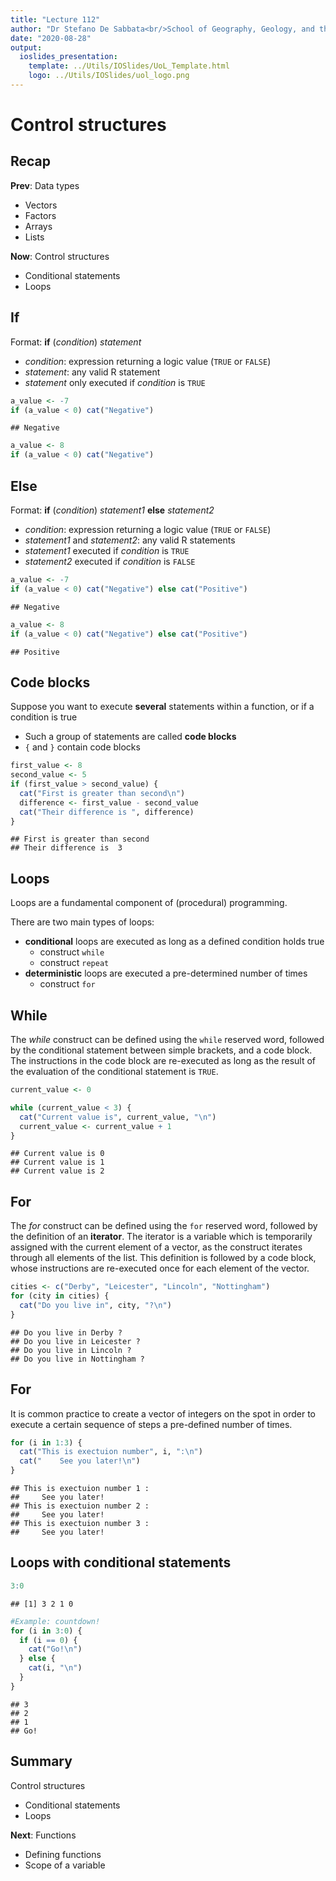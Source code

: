 ```yaml
---
title: "Lecture 112"
author: "Dr Stefano De Sabbata<br/>School of Geography, Geology, and the Env.<br/><a href=\"mailto:s.desabbata@le.ac.uk\">s.desabbata&commat;le.ac.uk</a> &vert; <a href=\"https://twitter.com/maps4thought\">&commat;maps4thought</a><br/><a href=\"https://github.com/sdesabbata/GY7702\">github.com/sdesabbata/GY7702</a> licensed under <a href=\"https://www.gnu.org/licenses/gpl-3.0.html\">GNU GPL v3.0</a>"
date: "2020-08-28"
output:
  ioslides_presentation:
    template: ../Utils/IOSlides/UoL_Template.html
    logo: ../Utils/IOSlides/uol_logo.png
---
```






# Control structures



## Recap

**Prev**: Data types

- Vectors
- Factors
- Arrays
- Lists

**Now**: Control structures

- Conditional statements
- Loops



## If

Format: **if** (*condition*) *statement*

- *condition*: expression returning a logic value (`TRUE` or `FALSE`)
- *statement*: any valid R statement
- *statement* only executed if *condition* is `TRUE`



```r
a_value <- -7
if (a_value < 0) cat("Negative")
```

```
## Negative
```

```r
a_value <- 8
if (a_value < 0) cat("Negative")
```


## Else
Format: **if** (*condition*) *statement1* **else** *statement2*

- *condition*: expression returning a logic value (`TRUE` or `FALSE`)
- *statement1* and *statement2*: any valid R statements
- *statement1*  executed if *condition* is `TRUE`
- *statement2*  executed if *condition* is `FALSE`



```r
a_value <- -7
if (a_value < 0) cat("Negative") else cat("Positive")
```

```
## Negative
```

```r
a_value <- 8
if (a_value < 0) cat("Negative") else cat("Positive")
```

```
## Positive
```

<!--
## Example


```r
x <- 10
if (is.numeric(x) & (!(x < 0) & (x != 0)) ) cat("greater than zero")
```

```
## greater than zero
```
-->


## Code blocks

Suppose you want to execute **several** statements within a function, or if a condition is true

- Such a group of statements are called **code blocks**
- `{` and `}` contain code blocks


```r
first_value <- 8
second_value <- 5
if (first_value > second_value) {
  cat("First is greater than second\n") 
  difference <- first_value - second_value
  cat("Their difference is ", difference)
}
```

```
## First is greater than second
## Their difference is  3
```



## Loops
Loops are a fundamental component of (procedural) programming.


There are two main types of loops:

- **conditional** loops are executed as long as a defined condition holds true
    - construct `while`
    - construct `repeat`
- **deterministic** loops are executed a pre-determined number of times
    - construct `for`


## While

The *while* construct can be defined using the `while` reserved word, followed by the conditional statement between simple brackets, and a code block. The instructions in the code block are re-executed as long as the result of the evaluation of the conditional statement is `TRUE`.


```r
current_value <- 0

while (current_value < 3) {
  cat("Current value is", current_value, "\n")
  current_value <- current_value + 1
}
```

```
## Current value is 0 
## Current value is 1 
## Current value is 2
```

<!--
## Repeat

The *repeat* construct can be defined using the `repeat` reserved word, followed by a code block. The instructions in the code block are re-executed until the command `break` is given. The latter is currently given through an `if` construct, which tests the condition that would stop the loop.


```r
current_value <- 0

repeat {
  cat("Current value is", current_value, "\n")
  current_value <- current_value + 1
  if (current_value >= 3) break
}
```

```
## Current value is 0 
## Current value is 1 
## Current value is 2
```


## While vs Repeat
The difference between `while` and `repeat` is mostly syntactical.

- Sometimes one or the other might fit better with the algorithm you have in mind
- Use the one that comes easier to you in the given situation
-->

## For

The *for* construct can be defined using the `for` reserved word, followed by the definition of an **iterator**. The iterator is a variable which is temporarily assigned with the current element of a vector, as the construct iterates through all elements of the list. This definition is followed by a code block, whose instructions are re-executed once for each element of the vector.


```r
cities <- c("Derby", "Leicester", "Lincoln", "Nottingham")
for (city in cities) {
  cat("Do you live in", city, "?\n")
}
```

```
## Do you live in Derby ?
## Do you live in Leicester ?
## Do you live in Lincoln ?
## Do you live in Nottingham ?
```


## For

It is common practice to create a vector of integers on the spot in order to execute a certain sequence of steps a pre-defined number of times.


```r
for (i in 1:3) {
  cat("This is exectuion number", i, ":\n")
  cat("    See you later!\n")
}
```

```
## This is exectuion number 1 :
##     See you later!
## This is exectuion number 2 :
##     See you later!
## This is exectuion number 3 :
##     See you later!
```


## Loops with conditional statements


```r
3:0
```

```
## [1] 3 2 1 0
```

```r
#Example: countdown!
for (i in 3:0) {
  if (i == 0) {
    cat("Go!\n")
  } else {
    cat(i, "\n")
  }
}
```

```
## 3 
## 2 
## 1 
## Go!
```



## Summary

Control structures

- Conditional statements
- Loops

**Next**: Functions

- Defining functions
- Scope of a variable
